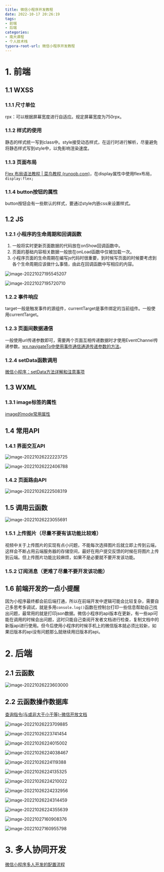 ```yaml
---
title: 微信小程序开发教程
date: 2022-10-17 20:26:19
tags:
- 前端
- 后端
categories:
- 南大课程
- 个人技术栈
typora-root-url: 微信小程序开发教程
---
```


# 1. 前端

## 1.1 WXSS

### 1.1.1 尺寸单位

rpx：可以根据屏幕宽度进行自适应。规定屏幕宽度为750rpx。

### 1.1.2 样式的使用

静态的样式统一写到class中。style接受动态样式，在运行时进行解析，尽量避免将静态样式写到style中，以免影响渲染速度。

### 1.1.3 页面布局

[Flex 布局语法教程 | 菜鸟教程 (runoob.com)](https://www.runoob.com/w3cnote/flex-grammar.html)，在display属性中使用flex布局，`display:flex;`

### 1.1.4 button按钮的属性

button按钮会有一些默认的样式，要通过style内嵌css来设置样式。

<!--more-->

## 1.2 JS

### 1.2.1 小程序的生命周期和回调函数

1. 一般将实时更新页面数据的代码放在onShow回调函数中。
2. 页面的基础内容相关数据一般放在onLoad函数中仅被加载一次。
3. 小程序页面的生命周期在编写js代码时很重要，到时候写页面的时候要考虑到各个生命周期应该做什么事情，由此在回调函数中写相应的内容。

![image-20221027195545207](image-20221027195545207.png)

![image-20221027195720710](image-20221027195720710.png)

### 1.2.2 事件响应

target一般是触发事件的源组件，currentTarget是事件绑定的当前组件。一般使用currentTarget。

### 1.2.3 页面间数据通信

一般使用url传递参数即可，需要两个页面互相传递数据时才使用EventChannel传递参数。[wx.navigateTo中使用事件通信通道传递参数的方法](https://developers.weixin.qq.com/miniprogram/dev/api/route/wx.navigateTo.html)。

### 1.2.4 setData函数调用

[微信小程序：setData方法详解和注意事项](https://cloud.tencent.com/developer/article/1673414)

## 1.3 WXML

### 1.3.1 image标签的属性

[image的mode常用属性](https://blog.csdn.net/qq_42339350/article/details/118489491)

## 1.4 常用API

### 1.4.1 界面交互API

![image-20221026222223725](image-20221026222223725.png)

![image-20221026222406788](image-20221026222406788.png)

### 1.4.2 页面路由API

![image-20221026222508319](image-20221026222508319.png)

## 1.5 调用云函数

![image-20221026223055691](image-20221026223055691.png)

### 1.5.1 上传图片（尽量不要有该功能比较难）

视频中关于上传图片的实现有点小问题，不能每次选择图片后就立即上传到云端，这样会不断占用云端服务器的存储空间，最好在用户提交反馈的时候在将图片上传到云端。但上传图片功能比较麻烦，如果不是必要就不要开发该功能。

### 1.5.2 订阅消息（更难了尽量不要开发该功能）

## 1.6 前端开发的一点小提醒

因为小程序最终都会前后端打通，所以在前端开发中逻辑可能会比较复杂，需要自己多思考多调试，就是多用`console.log()`函数在控制台打印一些信息帮助自己找出问题，最常用的就是打印json数据。微信小程序的api版本在更新，有一些api可能在调用的时候会出问题，这时只能自己查阅开发者文档进行检查，复制文档中的新版api进行使用。但今后使用小程序的时候手机上的微信版本就必须比较新，如果旧版本的api没有问题那么就继续用旧版本的api。

# 2. 后端

## 2.1 云函数

![image-20221026223603000](image-20221026223603000.png)

## 2.2 云函数操作数据库

[查询指令(与或非大于小于等)-微信开放文档 ](https://developers.weixin.qq.com/miniprogram/dev/wxcloud/guide/database/query.html)

![image-20221026223709885](image-20221026223709885.png)

![image-20221026223741454](image-20221026223741454.png)

![image-20221026224015002](image-20221026224015002.png)

![image-20221026224038467](image-20221026224038467.png)

![image-20221026224119388](image-20221026224119388.png)

![image-20221026224135325](image-20221026224135325.png)

![image-20221026224210022](image-20221026224210022.png)

![image-20221026224232956](image-20221026224232956.png)

![image-20221026224314459](image-20221026224314459.png)

![image-20221026224355639](image-20221026224355639.png)

![image-20221027160908376](image-20221027160908376.png)

![image-20221027160955798](image-20221027160955798.png)

# 3. 多人协同开发

[微信小程序多人开发的配置流程](https://blog.csdn.net/zmh3933/article/details/122280675)
